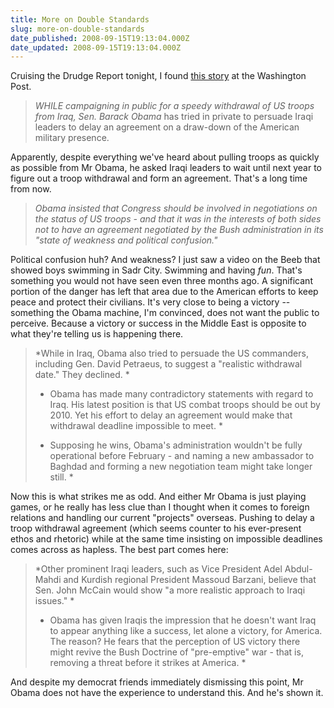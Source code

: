 ```yaml
---
title: More on Double Standards
slug: more-on-double-standards
date_published: 2008-09-15T19:13:04.000Z
date_updated: 2008-09-15T19:13:04.000Z
---
```


Cruising the Drudge Report tonight, I found [this story](http://www.nypost.com/seven/09152008/postopinion/opedcolumnists/obama_tried_to_stall_gis_iraq_withdrawal_129150.htm) at the Washington Post.

> *WHILE campaigning in public for a speedy withdrawal of US troops from Iraq, Sen. Barack Obama* has tried in private to persuade Iraqi leaders to delay an agreement on a draw-down of the American military presence.

Apparently, despite everything we've heard about pulling troops as quickly as possible from Mr Obama, he asked Iraqi leaders to wait until next year to figure out a troop withdrawal and form an agreement. That's a long time from now.

> *Obama insisted that Congress should be involved in negotiations on the status of US troops - and that it was in the interests of both sides not to have an agreement negotiated by the Bush administration in its "state of weakness and political confusion."*

Political confusion huh? And weakness? I just saw a video on the Beeb that showed boys swimming in Sadr City. Swimming and having *fun*. That's something you would not have seen even three months ago. A significant portion of the danger has left that area due to the American efforts to keep peace and protect their civilians. It's very close to being a victory -- something the Obama machine, I'm convinced, does not want the public to perceive. Because a victory or success in the Middle East is opposite to what they're telling us is happening there.

> *While in Iraq, Obama also tried to persuade the US commanders, including Gen. David Petraeus, to suggest a "realistic withdrawal date." They declined. *
> * Obama has made many contradictory statements with regard to Iraq. His latest position is that US combat troops should be out by 2010. Yet his effort to delay an agreement would make that withdrawal deadline impossible to meet. *
> 
> * Supposing he wins, Obama's administration wouldn't be fully operational before February - and naming a new ambassador to Baghdad and forming a new negotiation team might take longer still. *

Now this is what strikes me as odd. And either Mr Obama is just playing games, or he really has less clue than I thought when it comes to foreign relations and handling our current "projects" overseas. Pushing to delay a troop withdrawal agreement (which seems counter to his ever-present ethos and rhetoric) while at the same time insisting on impossible deadlines comes across as hapless.
The best part comes here:

> *Other prominent Iraqi leaders, such as Vice President Adel Abdul-Mahdi and Kurdish regional President Massoud Barzani, believe that Sen. John McCain would show "a more realistic approach to Iraqi issues." *
> * Obama has given Iraqis the impression that he doesn't want Iraq to appear anything like a success, let alone a victory, for America. The reason? He fears that the perception of US victory there might revive the Bush Doctrine of "pre-emptive" war - that is, removing a threat before it strikes at America. *

And despite my democrat friends immediately dismissing this point, Mr Obama does not have the experience to understand this. And he's shown it.
